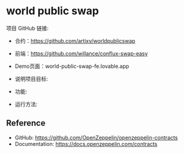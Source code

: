 # world public swap

项目 GitHub 链接:
- 合约：https://github.com/artixv/worldpublicswap

- 前端：https://github.com/wjllance/conflux-swap-easy

- Demo页面：world-public-swap-fe.lovable.app


- 说明项目目标:


- 功能:


- 运行方法:


## Reference

- GitHub: https://github.com/OpenZeppelin/openzeppelin-contracts
- Documentation: https://docs.openzeppelin.com/contracts
